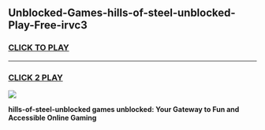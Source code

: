 
## Unblocked-Games-hills-of-steel-unblocked-Play-Free-irvc3
<h3>
<a href="https://premium76.site?title=hills-of-steel-unblocked&ref=20M">CLICK TO PLAY</a></h3>
<hr>

<h3>
<a href="https://premium76.site?title=hills-of-steel-unblocked&ref=20M">CLICK 2 PLAY</a>
  
</h3>

<a href="https://premium76.site?title=hills-of-steel-unblocked&ref=19M"><img src="https://clearcache.store/games.png"></a>


**hills-of-steel-unblocked games unblocked: Your Gateway to Fun and Accessible Online Gaming**
